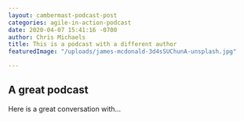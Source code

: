 ```yaml
---
layout: cambermast-podcast-post
categories: agile-in-action-podcast
date: 2020-04-07 15:41:16 -0700
author: Chris Michaels
title: This is a podcast with a different author
featuredImage: "/uploads/james-mcdonald-3d4sSUChunA-unsplash.jpg"

---
```

## A great podcast

Here is a great conversation with...